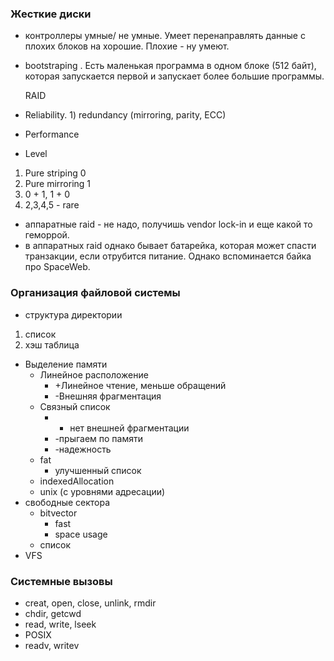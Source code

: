 ### Жесткие диски



*   контроллеры умные/ не умные. Умеет перенаправлять данные с плохих блоков на хорошие. Плохие - ну умеют.
*   bootstraping  . Есть маленькая программа в одном блоке (512 байт), которая запускается первой и запускает более большие программы.

    RAID

*   Reliability. 1) redundancy (mirroring, parity, ECC)
*   Performance
*   Level
1. Pure striping 0
2. Pure mirroring 1
3.  0 + 1, 1 + 0
4. 2,3,4,5 - rare
*   аппаратные raid - не надо, получишь vendor lock-in и еще какой то геморрой.
*   в аппаратных raid однако бывает батарейка, которая может спасти транзакции, если отрубится питание. Однако вспоминается байка про SpaceWeb.

### Организация файловой системы

*   структура директории
1. список
2. хэш таблица
*   Выделение памяти
    *   Линейное расположение
        *   +Линейное чтение, меньше обращений
        *   -Внешняя фрагментация
    *   Связный список
        *   + нет внешней фрагментации
        *   -прыгаем по памяти
        *   -надежность
    *   fat
        *   улучшенный список
    *   indexedAllocation
    *   unix (с уровнями адресации)
*   свободные сектора
    *   bitvector
        *   fast
        *   space usage
    *   список
*   VFS

### Системные вызовы



*   creat, open, close, unlink, rmdir
*   chdir, getcwd
*   read, write, lseek
*   POSIX
*   readv, writev
